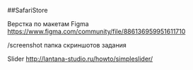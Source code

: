##SafariStore

Верстка по макетам Figma https://www.figma.com/community/file/886136959951611710

/screenshot папка скриншотов задания

Slider http://lantana-studio.ru/howto/simpleslider/



